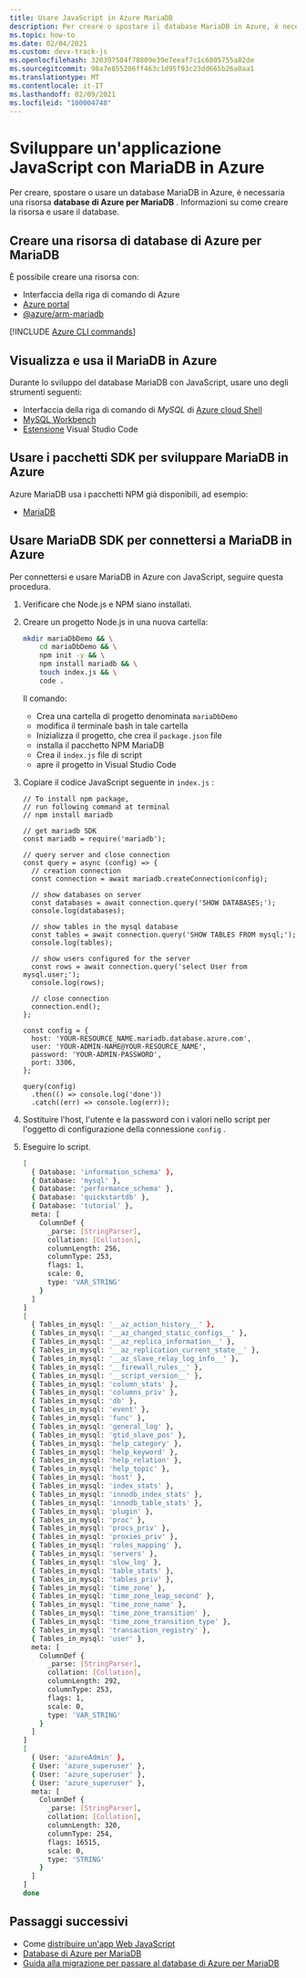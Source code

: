 ```yaml
---
title: Usare JavaScript in Azure MariaDB
description: Per creare o spostare il database MariaDB in Azure, è necessaria una risorsa MariaDB.
ms.topic: how-to
ms.date: 02/04/2021
ms.custom: devx-track-js
ms.openlocfilehash: 320397584f78809e39e7eeaf7c1c6805755a82de
ms.sourcegitcommit: 98a7e855206ff463c1d95f93c23dd665b26a0aa1
ms.translationtype: MT
ms.contentlocale: it-IT
ms.lasthandoff: 02/09/2021
ms.locfileid: "100004748"
---
```

# <a name="develop-a-javascript-application-with-mariadb-on-azure"></a>Sviluppare un'applicazione JavaScript con MariaDB in Azure

Per creare, spostare o usare un database MariaDB in Azure, è necessaria una risorsa **database di Azure per MariaDB** . Informazioni su come creare la risorsa e usare il database.

## <a name="create-an-azure-database-for-mariadb-resource"></a>Creare una risorsa di database di Azure per MariaDB 

È possibile creare una risorsa con:

* Interfaccia della riga di comando di Azure
* [Azure portal](https://ms.portal.azure.com/#create/Microsoft.MariaDBServer)
* [@azure/arm-mariadb](https://www.npmjs.com/package/@azure/arm-mariadb)

[!INCLUDE [Azure CLI commands](../../includes/azure-cli-mariadb.md)]

## <a name="view-and-use-your-mariadb-on-azure"></a>Visualizza e usa il MariaDB in Azure
Durante lo sviluppo del database MariaDB con JavaScript, usare uno degli strumenti seguenti:

* Interfaccia della riga di comando di _MySQL_ di [Azure cloud Shell](https://shell.azure.com/)
* [MySQL Workbench](https://www.mysql.com/products/workbench/)
* [Estensione](https://marketplace.visualstudio.com/items?itemName=mtxr.sqltools-driver-mysql) Visual Studio Code

## <a name="use-sdk-packages-to-develop-your-mariadb-on-azure"></a>Usare i pacchetti SDK per sviluppare MariaDB in Azure

Azure MariaDB usa i pacchetti NPM già disponibili, ad esempio:

* [MariaDB](https://www.npmjs.com/package/mariadb)

## <a name="use-mariadb-sdk-to-connect-to-mariadb-on-azure"></a>Usare MariaDB SDK per connettersi a MariaDB in Azure

Per connettersi e usare MariaDB in Azure con JavaScript, seguire questa procedura.

1. Verificare che Node.js e NPM siano installati.
1. Creare un progetto Node.js in una nuova cartella:

    ```bash
    mkdir mariaDbDemo && \
        cd mariaDbDemo && \
        npm init -y && \
        npm install mariadb && \
        touch index.js && \
        code .
    ```

    Il comando:
    * Crea una cartella di progetto denominata `mariaDbDemo`
    * modifica il terminale bash in tale cartella
    * Inizializza il progetto, che crea il `package.json` file
    * installa il pacchetto NPM MariaDB
    * Crea il `index.js` file di script
    * apre il progetto in Visual Studio Code

1. Copiare il codice JavaScript seguente in `index.js` :

    ```nodejs
    // To install npm package,
    // run following command at terminal
    // npm install mariadb

    // get mariadb SDK
    const mariadb = require('mariadb');

    // query server and close connection
    const query = async (config) => {
      // creation connection
      const connection = await mariadb.createConnection(config);

      // show databases on server
      const databases = await connection.query('SHOW DATABASES;');
      console.log(databases);

      // show tables in the mysql database
      const tables = await connection.query('SHOW TABLES FROM mysql;');
      console.log(tables);

      // show users configured for the server
      const rows = await connection.query('select User from mysql.user;');
      console.log(rows);

      // close connection
      connection.end();
    };

    const config = {
      host: 'YOUR-RESOURCE_NAME.mariadb.database.azure.com',
      user: 'YOUR-ADMIN-NAME@YOUR-RESOURCE_NAME',
      password: 'YOUR-ADMIN-PASSWORD',
      port: 3306,
    };

    query(config)
      .then(() => console.log('done'))
      .catch((err) => console.log(err));
    ```

1. Sostituire l'host, l'utente e la password con i valori nello script per l'oggetto di configurazione della connessione `config` . 

1. Eseguire lo script.

    ```bash
    [
      { Database: 'information_schema' },
      { Database: 'mysql' },
      { Database: 'performance_schema' },
      { Database: 'quickstartdb' },
      { Database: 'tutorial' },
      meta: [
        ColumnDef {
          _parse: [StringParser],
          collation: [Collation],
          columnLength: 256,
          columnType: 253,
          flags: 1,
          scale: 0,
          type: 'VAR_STRING'
        }
      ]
    ]
    [
      { Tables_in_mysql: '__az_action_history__' },
      { Tables_in_mysql: '__az_changed_static_configs__' },
      { Tables_in_mysql: '__az_replica_information__' },
      { Tables_in_mysql: '__az_replication_current_state__' },
      { Tables_in_mysql: '__az_slave_relay_log_info__' },
      { Tables_in_mysql: '__firewall_rules__' },
      { Tables_in_mysql: '__script_version__' },
      { Tables_in_mysql: 'column_stats' },
      { Tables_in_mysql: 'columns_priv' },
      { Tables_in_mysql: 'db' },
      { Tables_in_mysql: 'event' },
      { Tables_in_mysql: 'func' },
      { Tables_in_mysql: 'general_log' },
      { Tables_in_mysql: 'gtid_slave_pos' },
      { Tables_in_mysql: 'help_category' },
      { Tables_in_mysql: 'help_keyword' },
      { Tables_in_mysql: 'help_relation' },
      { Tables_in_mysql: 'help_topic' },
      { Tables_in_mysql: 'host' },
      { Tables_in_mysql: 'index_stats' },
      { Tables_in_mysql: 'innodb_index_stats' },
      { Tables_in_mysql: 'innodb_table_stats' },
      { Tables_in_mysql: 'plugin' },
      { Tables_in_mysql: 'proc' },
      { Tables_in_mysql: 'procs_priv' },
      { Tables_in_mysql: 'proxies_priv' },
      { Tables_in_mysql: 'roles_mapping' },
      { Tables_in_mysql: 'servers' },
      { Tables_in_mysql: 'slow_log' },
      { Tables_in_mysql: 'table_stats' },
      { Tables_in_mysql: 'tables_priv' },
      { Tables_in_mysql: 'time_zone' },
      { Tables_in_mysql: 'time_zone_leap_second' },
      { Tables_in_mysql: 'time_zone_name' },
      { Tables_in_mysql: 'time_zone_transition' },
      { Tables_in_mysql: 'time_zone_transition_type' },
      { Tables_in_mysql: 'transaction_registry' },
      { Tables_in_mysql: 'user' },
      meta: [
        ColumnDef {
          _parse: [StringParser],
          collation: [Collation],
          columnLength: 292,
          columnType: 253,
          flags: 1,
          scale: 0,
          type: 'VAR_STRING'
        }
      ]
    ]
    [
      { User: 'azureAdmin' },
      { User: 'azure_superuser' },
      { User: 'azure_superuser' },
      { User: 'azure_superuser' },
      meta: [
        ColumnDef {
          _parse: [StringParser],
          collation: [Collation],
          columnLength: 320,
          columnType: 254,
          flags: 16515,
          scale: 0,
          type: 'STRING'
        }
      ]
    ]
    done
    ```

## <a name="next-steps"></a>Passaggi successivi

* Come [distribuire un'app Web JavaScript](../deploy-web-app.md)
* [Database di Azure per MariaDB](/azure/mariadb/)
* [Guida alla migrazione per passare al database di Azure per MariaDB](/azure/mariadb/howto-migrate-dump-restore)